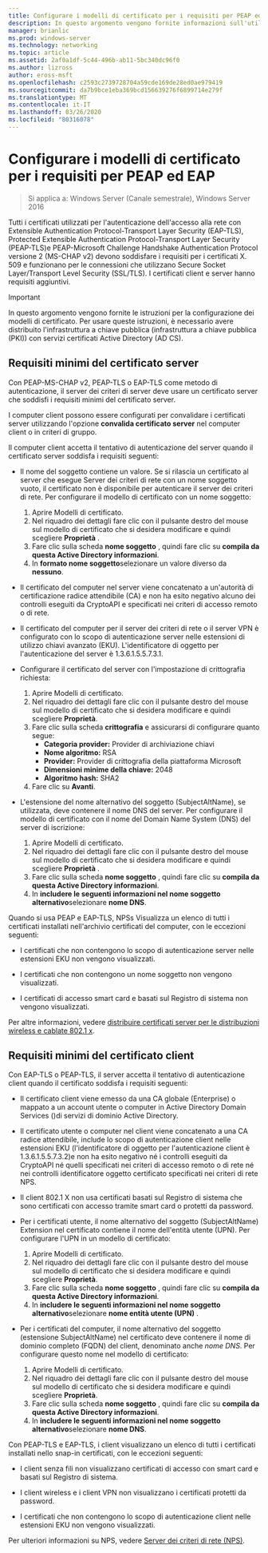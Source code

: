 ```yaml
---
title: Configurare i modelli di certificato per i requisiti per PEAP ed EAP
description: In questo argomento vengono fornite informazioni sull'utilizzo di certificati con server dei criteri di rete e accesso remoto in Windows Server 2016.
manager: brianlic
ms.prod: windows-server
ms.technology: networking
ms.topic: article
ms.assetid: 2af0a1df-5c44-496b-ab11-5bc340dc96f0
ms.author: lizross
author: eross-msft
ms.openlocfilehash: c2593c2739728704a59cde169de28ed0ae979419
ms.sourcegitcommit: da7b9bce1eba369bcd156639276f6899714e279f
ms.translationtype: MT
ms.contentlocale: it-IT
ms.lasthandoff: 03/26/2020
ms.locfileid: "80316078"
---
```

# <a name="configure-certificate-templates-for-peap-and-eap-requirements"></a>Configurare i modelli di certificato per i requisiti per PEAP ed EAP

>Si applica a: Windows Server (Canale semestrale), Windows Server 2016

Tutti i certificati utilizzati per l'autenticazione dell'accesso alla rete con Extensible Authentication Protocol\-Transport Layer Security \(EAP\-TLS\), Protected Extensible Authentication Protocol\-Transport Layer Security \(PEAP\-TLS\)e PEAP\-Microsoft Challenge Handshake Authentication Protocol versione 2 \(MS\-CHAP v2\) devono soddisfare i requisiti per i certificati X. 509 e funzionano per le connessioni che utilizzano Secure Socket Layer/Transport Level Security (SSL/TLS). I certificati client e server hanno requisiti aggiuntivi.

>[!IMPORTANT]
>In questo argomento vengono fornite le istruzioni per la configurazione dei modelli di certificato. Per usare queste istruzioni, è necessario avere distribuito l'infrastruttura a chiave pubblica \(infrastruttura a chiave pubblica (PKI)\) con servizi certificati Active Directory \(AD CS\).

## <a name="minimum-server-certificate-requirements"></a>Requisiti minimi del certificato server

Con PEAP\-MS\-CHAP v2, PEAP\-TLS o EAP\-TLS come metodo di autenticazione, il server dei criteri di server deve usare un certificato server che soddisfi i requisiti minimi del certificato server. 

I computer client possono essere configurati per convalidare i certificati server utilizzando l'opzione **convalida certificato server** nel computer client o in criteri di gruppo. 

Il computer client accetta il tentativo di autenticazione del server quando il certificato server soddisfa i requisiti seguenti:

- Il nome del soggetto contiene un valore. Se si rilascia un certificato al server che esegue Server dei criteri di rete con un nome soggetto vuoto, il certificato non è disponibile per autenticare il server dei criteri di rete. Per configurare il modello di certificato con un nome soggetto:

    1. Aprire Modelli di certificato.
    2. Nel riquadro dei dettagli fare clic con il pulsante destro del mouse sul modello di certificato che si desidera modificare e quindi scegliere **Proprietà** .
    3. Fare clic sulla scheda **nome soggetto** , quindi fare clic su **compila da questa Active Directory informazioni**.
    4. In **formato nome soggetto**selezionare un valore diverso da **nessuno**.

- Il certificato del computer nel server viene concatenato a un'autorità di certificazione radice attendibile (CA) e non ha esito negativo alcuno dei controlli eseguiti da CryptoAPI e specificati nei criteri di accesso remoto o di rete.

- Il certificato del computer per il server dei criteri di rete o il server VPN è configurato con lo scopo di autenticazione server nelle estensioni di utilizzo chiavi avanzato (EKU). L'identificatore di oggetto per l'autenticazione del server è 1.3.6.1.5.5.7.3.1.

- Configurare il certificato del server con l'impostazione di crittografia richiesta:

    1. Aprire Modelli di certificato.
    2. Nel riquadro dei dettagli fare clic con il pulsante destro del mouse sul modello di certificato che si desidera modificare e quindi scegliere **Proprietà**.
    3. Fare clic sulla scheda **crittografia** e assicurarsi di configurare quanto segue:
       - **Categoria provider:** Provider di archiviazione chiavi
       - **Nome algoritmo:** RSA
       - **Provider:** Provider di crittografia della piattaforma Microsoft
       - **Dimensioni minime della chiave:** 2048
       - **Algoritmo hash:** SHA2
    4. Fare clic su **Avanti**.

- L'estensione del nome alternativo del soggetto (SubjectAltName), se utilizzata, deve contenere il nome DNS del server. Per configurare il modello di certificato con il nome del Domain Name System (DNS) del server di iscrizione: 

    1. Aprire Modelli di certificato.
    2. Nel riquadro dei dettagli fare clic con il pulsante destro del mouse sul modello di certificato che si desidera modificare e quindi scegliere **Proprietà** .
    3. Fare clic sulla scheda **nome soggetto** , quindi fare clic su **compila da questa Active Directory informazioni**.
    4. In **includere le seguenti informazioni nel nome soggetto alternativo**selezionare **nome DNS**.

Quando si usa PEAP e EAP-TLS, NPSs Visualizza un elenco di tutti i certificati installati nell'archivio certificati del computer, con le eccezioni seguenti:

- I certificati che non contengono lo scopo di autenticazione server nelle estensioni EKU non vengono visualizzati.

- I certificati che non contengono un nome soggetto non vengono visualizzati.

- I certificati di accesso smart card e basati sul Registro di sistema non vengono visualizzati.

Per altre informazioni, vedere [distribuire certificati server per le distribuzioni wireless e cablate 802.1 x](https://technet.microsoft.com/windows-server-docs/networking/core-network-guide/cncg/server-certs/deploy-server-certificates-for-802.1x-wired-and-wireless-deployments).

## <a name="minimum-client-certificate-requirements"></a>Requisiti minimi del certificato client

Con EAP-TLS o PEAP-TLS, il server accetta il tentativo di autenticazione client quando il certificato soddisfa i requisiti seguenti:

- Il certificato client viene emesso da una CA globale (Enterprise) o mappato a un account utente o computer in Active Directory Domain Services \(\)di servizi di dominio Active Directory.

- Il certificato utente o computer nel client viene concatenato a una CA radice attendibile, include lo scopo di autenticazione client nelle estensioni EKU \(l'identificatore di oggetto per l'autenticazione client è 1.3.6.1.5.5.7.3.2\)e non ha esito negativo né i controlli eseguiti da CryptoAPI né quelli specificati nei criteri di accesso remoto o di rete né nei controlli identificatore oggetto certificato specificati nei criteri di rete NPS.

- Il client 802.1 X non usa certificati basati sul Registro di sistema che sono certificati con accesso tramite smart card o protetti da password.

- Per i certificati utente, il nome alternativo del soggetto \(SubjectAltName\) Extension nel certificato contiene il nome dell'entità utente \(UPN\). Per configurare l'UPN in un modello di certificato:

    1. Aprire Modelli di certificato.
    2. Nel riquadro dei dettagli fare clic con il pulsante destro del mouse sul modello di certificato che si desidera modificare e quindi scegliere **Proprietà**.
    3. Fare clic sulla scheda **nome soggetto** , quindi fare clic su **compila da questa Active Directory informazioni**.
    4. In **includere le seguenti informazioni nel nome soggetto alternativo**selezionare **nome entità utente \(UPN\)** .

- Per i certificati del computer, il nome alternativo del soggetto \(estensione SubjectAltName\) nel certificato deve contenere il nome di dominio completo \(FQDN\) del client, denominato anche *nome DNS*. Per configurare questo nome nel modello di certificato:

    1. Aprire Modelli di certificato.
    2. Nel riquadro dei dettagli fare clic con il pulsante destro del mouse sul modello di certificato che si desidera modificare e quindi scegliere **Proprietà**.
    3. Fare clic sulla scheda **nome soggetto** , quindi fare clic su **compila da questa Active Directory informazioni**.
    4. In **includere le seguenti informazioni nel nome soggetto alternativo**selezionare **nome DNS**.

Con PEAP\-TLS e EAP\-TLS, i client visualizzano un elenco di tutti i certificati installati nello snap-in certificati, con le eccezioni seguenti:

- I client senza fili non visualizzano certificati di accesso con smart card e basati sul Registro di sistema. 

- I client wireless e i client VPN non visualizzano i certificati protetti da password. 

- I certificati che non contengono lo scopo di autenticazione client nelle estensioni EKU non vengono visualizzati.


Per ulteriori informazioni su NPS, vedere [Server dei criteri di rete (NPS)](nps-top.md).
